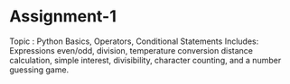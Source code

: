 # Assignment-1
Topic : Python Basics, Operators, Conditional Statements
Includes: Expressions even/odd, division, temperature conversion distance calculation, simple interest, divisibility, character counting, and a number guessing game.
